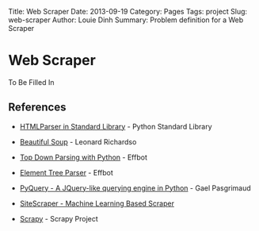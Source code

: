 Title: Web Scraper
Date: 2013-09-19
Category: Pages
Tags: project
Slug: web-scraper
Author: Louie Dinh
Summary: Problem definition for a Web Scraper

Web Scraper
===========

To Be Filled In

References
-----------

* [HTMLParser in Standard Library](https://docs.python.org/2/library/htmlparser.html) - Python Standard Library
* [Beautiful Soup](http://www.crummy.com/software/BeautifulSoup/) - Leonard Richardso
* [Top Down Parsing with Python](http://effbot.org/zone/simple-top-down-parsing.htm) - Effbot
* [Element Tree Parser](http://effbot.org/zone/element-index.htm) - Effbot
* [PyQuery - A JQuery-like querying engine in Python](https://pypi.python.org/pypi/pyquery/1.2.1) - Gael Pasgrimaud

* [SiteScraper - Machine Learning Based Scraper](https://code.google.com/p/sitescraper/)
* [Scrapy](http://scrapy.org/) - Scrapy Project
